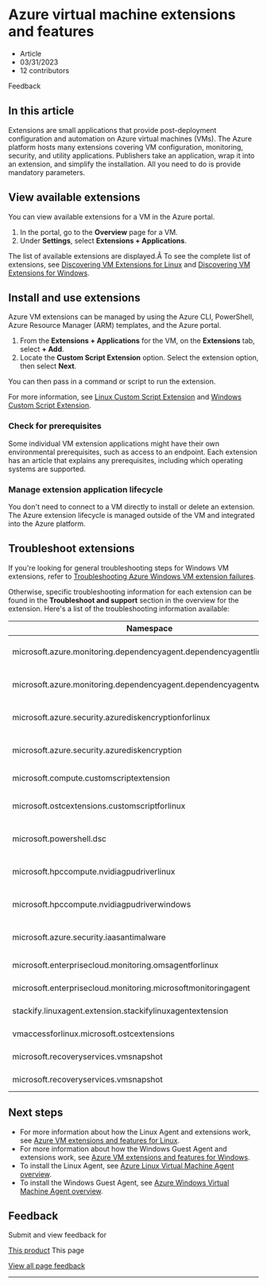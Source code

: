 # Azure virtual machine extensions and features

* Article
* 03/31/2023
* 12 contributors

Feedback

## In this article

Extensions are small applications that provide post-deployment configuration and automation on Azure virtual machines (VMs). The Azure platform hosts many extensions covering VM configuration, monitoring, security, and utility applications. Publishers take an application, wrap it into an extension, and simplify the installation. All you need to do is provide mandatory parameters.

## View available extensions

You can view available extensions for a VM in the Azure portal.

1. In the portal, go to the **Overview** page for a VM.
2. Under **Settings**, select **Extensions + Applications**.

The list of available extensions are displayed.Â To see the complete list of extensions, see [Discovering VM Extensions for Linux](features-linux) and [Discovering VM Extensions for Windows](features-windows).

## Install and use extensions

Azure VM extensions can be managed by using the Azure CLI, PowerShell, Azure Resource Manager (ARM) templates, and the Azure portal.

1. From the **Extensions + Applications** for the VM, on the **Extensions** tab, select **+ Add**.
2. Locate the **Custom Script Extension** option. Select the extension option, then select **Next**.

You can then pass in a command or script to run the extension.

For more information, see [Linux Custom Script Extension](custom-script-linux) and [Windows Custom Script Extension](custom-script-windows).

### Check for prerequisites

Some individual VM extension applications might have their own environmental prerequisites, such as access to an endpoint. Each extension has an article that explains any prerequisites, including which operating systems are supported.

### Manage extension application lifecycle

You don't need to connect to a VM directly to install or delete an extension. The Azure extension lifecycle is managed outside of the VM and integrated into the Azure platform.

## Troubleshoot extensions

If you're looking for general troubleshooting steps for Windows VM extensions, refer to [Troubleshooting Azure Windows VM extension failures](troubleshoot).

Otherwise, specific troubleshooting information for each extension can be found in the **Troubleshoot and support** section in the overview for the extension. Here's a list of the troubleshooting information available:

| Namespace | Troubleshooting |
| --- | --- |
| microsoft.azure.monitoring.dependencyagent.dependencyagentlinux | [Azure Monitor Dependency for Linux](agent-dependency-linux#troubleshoot-and-support) |
| microsoft.azure.monitoring.dependencyagent.dependencyagentwindows | [Azure Monitor Dependency for Windows](agent-dependency-windows#troubleshoot-and-support) |
| microsoft.azure.security.azurediskencryptionforlinux | [Azure Disk Encryption for Linux](azure-disk-enc-linux#troubleshoot-and-support) |
| microsoft.azure.security.azurediskencryption | [Azure Disk Encryption for Windows](azure-disk-enc-windows#troubleshoot-and-support) |
| microsoft.compute.customscriptextension | [Custom Script for Windows](custom-script-windows#troubleshoot-and-support) |
| microsoft.ostcextensions.customscriptforlinux | [Desired State Configuration for Linux](dsc-linux#troubleshoot-and-support) |
| microsoft.powershell.dsc | [Desired State Configuration for Windows](dsc-windows#troubleshoot-and-support) |
| microsoft.hpccompute.nvidiagpudriverlinux | [NVIDIA GPU Driver Extension for Linux](hpccompute-gpu-linux#troubleshoot-and-support) |
| microsoft.hpccompute.nvidiagpudriverwindows | [NVIDIA GPU Driver Extension for Windows](hpccompute-gpu-windows#troubleshoot-and-support) |
| microsoft.azure.security.iaasantimalware | [Antimalware Extension for Windows](iaas-antimalware-windows#troubleshoot-and-support) |
| microsoft.enterprisecloud.monitoring.omsagentforlinux | [Azure Monitor for Linux](oms-linux#troubleshoot-and-support) |
| microsoft.enterprisecloud.monitoring.microsoftmonitoringagent | [Azure Monitor for Windows](oms-windows#troubleshoot-and-support) |
| stackify.linuxagent.extension.stackifylinuxagentextension | [Stackify Retrace for Linux](stackify-retrace-linux#troubleshoot-and-support) |
| vmaccessforlinux.microsoft.ostcextensions | [Reset password for Linux](vmaccess#troubleshoot-and-support) |
| microsoft.recoveryservices.vmsnapshot | [Snapshot for Linux](vmsnapshot-linux#troubleshoot-and-support) |
| microsoft.recoveryservices.vmsnapshot | [Snapshot for Windows](vmsnapshot-windows#troubleshoot-and-support) |

## Next steps

* For more information about how the Linux Agent and extensions work, see [Azure VM extensions and features for Linux](features-linux).
* For more information about how the Windows Guest Agent and extensions work, see [Azure VM extensions and features for Windows](features-windows).
* To install the Linux Agent, see [Azure Linux Virtual Machine Agent overview](agent-linux).
* To install the Windows Guest Agent, see [Azure Windows Virtual Machine Agent overview](agent-windows).

## Feedback

Submit and view feedback for

[This product](https://feedback.azure.com/d365community/forum/ec2f1827-be25-ec11-b6e6-000d3a4f0f1c)
This page

[View all page feedback](https://github.com/MicrosoftDocs/azure-docs/issues)

---
